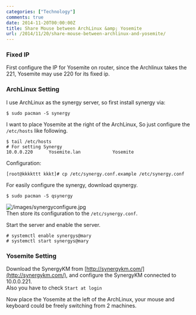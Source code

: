 ```yaml
---
categories: ["Technology"]
comments: true
date: 2014-11-20T00:00:00Z
title: Share Mouse between ArchLinux &amp; Yosemite
url: /2014/11/20/share-mouse-between-archlinux-and-yosemite/
---
```


### Fixed IP
First configure the IP for Yosemite on router, since the Archlinux takes the 221, Yosemite may use 220 for its fixed ip.     
### ArchLinux Setting
I use ArchLinux as the synergy server, so first install synergy via:    

```
$ sudo pacman -S synergy

```
I want to place Yosemite at the right of the ArchLinux, So just configure the `/etc/hosts` like following.    

```
$ tail /etc/hosts
# For setting Synergy
10.0.0.220      Yosemite.lan            Yosemite

```

Configuration:   

```
[root@kkkkttt kkkt]# cp /etc/synergy.conf.example /etc/synergy.conf

```
For easily configure the synergy, download qsynergy.      

```
$ sudo pacman -S qsynergy

```
![/images/synergyconfigure.jpg](/images/synergyconfigure.jpg)     
Then store its configuration to the `/etc/synergy.conf`.      

Start the server and enable the server.    

```
# systemctl enable synergys@mary
# systemctl start synergys@mary

```
### Yosemite Setting     
Download the SynergyKM from [http://synergykm.com/](http://synergykm.com/), and configure the SynergyKM connected to 10.0.0.221.     
Also you have to check `Start at login`    

Now place the Yosemite at the left of the ArchLinux, your mouse and keyboard could be freely switching from 2 machines.    
